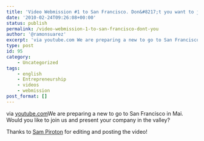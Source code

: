 ```yaml
---
title: 'Video Webmission #1 to San Francisco. Don&#8217;t you want to join this year?'
date: '2010-02-24T09:26:08+00:00'
status: publish
permalink: /video-webmission-1-to-san-francisco-dont-you
author: '@ramonsuarez'
excerpt: 'via youtube.com We are preparing a new to go to San Francisco in Mai. Would you like to join us and present your company in the valley? Thanks to Sam Piroton for editing and posting the video!'
type: post
id: 95
category:
    - Uncategorized
tags:
    - english
    - Entrepreneurship
    - videos
    - webmission
post_format: []
---
```

via [youtube.com](http://www.youtube.com/watch?v=uAgVoj_ilzY&feature=youtu.be)</div>We are preparing a new [](http://wiki.webmission.be) to go to San Francisco in Mai. Would you like to join us and present your company in the valley?

Thanks to [Sam Piroton](http://twitter.com/sam_piroton) for editing and posting the video!

</div>